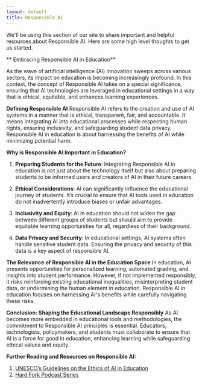 ```yaml
---
layout: default
title: Responsible AI
---
```


We'll be using this section of our site to share important and helpful resources about Responsible AI. Here are some high level thoughts to get us started.

** Embracing Responsible AI in Education**

As the wave of artificial intelligence (AI) innovation sweeps across various sectors, its impact on education is becoming increasingly profound. In this context, the concept of Responsible AI takes on a special significance, ensuring that AI technologies are leveraged in educational settings in a way that is ethical, equitable, and enhances learning experiences.

**Defining Responsible AI**
Responsible AI refers to the creation and use of AI systems in a manner that is ethical, transparent, fair, and accountable. It means integrating AI into educational processes while respecting human rights, ensuring inclusivity, and safeguarding student data privacy. Responsible AI in education is about harnessing the benefits of AI while minimizing potential harm.

**Why is Responsible AI Important in Education?**

1. **Preparing Students for the Future**: Integrating Responsible AI in education is not just about the technology itself but also about preparing students to be informed users and creators of AI in their future careers.

1. **Ethical Considerations**: AI can significantly influence the educational journey of students. It’s crucial to ensure that AI tools used in education do not inadvertently introduce biases or unfair advantages.
   
3. **Inclusivity and Equity**: AI in education should not widen the gap between different groups of students but should aim to provide equitable learning opportunities for all, regardless of their background.

1. **Data Privacy and Security**: In educational settings, AI systems often handle sensitive student data. Ensuring the privacy and security of this data is a key aspect of responsible AI.

**The Relevance of Responsible AI in the Education Space**
In education, AI presents opportunities for personalized learning, automated grading, and insights into student performance. However, if not implemented responsibly, it risks reinforcing existing educational inequalities, misinterpreting student data, or undermining the human element in education. Responsible AI in education focuses on harnessing AI's benefits while carefully navigating these risks.

**Conclusion: Shaping the Educational Landscape Responsibly**
As AI becomes more embedded in educational tools and methodologies, the commitment to Responsible AI principles is essential. Educators, technologists, policymakers, and students must collaborate to ensure that AI is a force for good in education, enhancing learning while safeguarding ethical values and equity.

**Further Reading and Resources on Responsible AI:**
1. [UNESCO’s Guidelines on the Ethics of AI in Education](https://en.unesco.org/artificial-intelligence/education)
2. [Hard Fork Podcast Series](https://www.nytimes.com/column/hard-fork)
